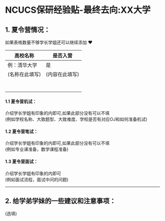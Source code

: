 # NCUCS保研经验贴-最终去向:XX大学


## 1. 夏令营情况：
如果表格数量不够学长学姐还可以继续添加 :heart: 

| 高校名称     | 是否入营 |
|--------------|----------|
| 例：清华大学 | 是       |
|    (名称在此填写)          |(内容在此填写)|
|              |          |
|              |          |
|              |          |
|              |          |
|              |          |
|              |          |
|              |          |


#### 1.1 夏令营机试：
介绍学长学姐有印象的内即可,如果此部分没有可以不填<br />
(例如学校名称、大致题型、大致难度、学校是否有对应OJ和如何准备机试)
#### 1.2 夏令营笔试：
介绍学长学姐有印象的内即可,如果此部分没有可以不填<br />
(例如专业课准备，数学课程准备)
#### 1.3 夏令营面试：
介绍学长学姐有印象的内即可<br />
(例如面试流程，面试中问的问题)

---

## 2. 给学弟学妹的一些建议和注意事项：
(选填)


